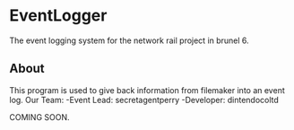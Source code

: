 EventLogger
===========

The event logging system for the network rail project in brunel 6.

About
-----
This program is used to give back information from filemaker into an event log.
Our Team:
-Event Lead: secretagentperry
-Developer: dintendocoltd

COMING SOON.
